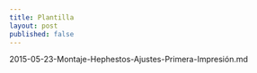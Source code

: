 ```yaml
---
title: Plantilla
layout: post
published: false
---
```

2015-05-23-Montaje-Hephestos-Ajustes-Primera-Impresión.md
